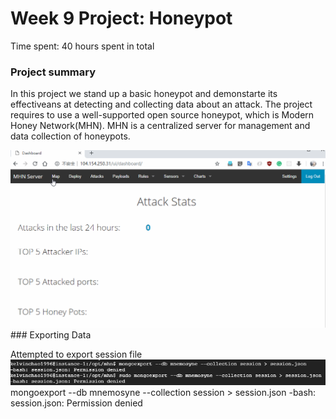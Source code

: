 # Week 9 Project: Honeypot

Time spent: 40 hours spent in total

### Project summary 

In this project we stand up a basic honeypot and demonstarte its effectiveans at detecting and collecting data about an attack. The project requires to use a well-supported open source honeypot, which is Modern Honey Network(MHN). MHN is a centralized server for management and data collection of honeypots.


<img src="9.gif" width="800">
### Exporting Data

Attempted to export session file 
<img src="9.png" width="800">
mongoexport --db mnemosyne --collection session > session.json
-bash: session.json: Permission denied
